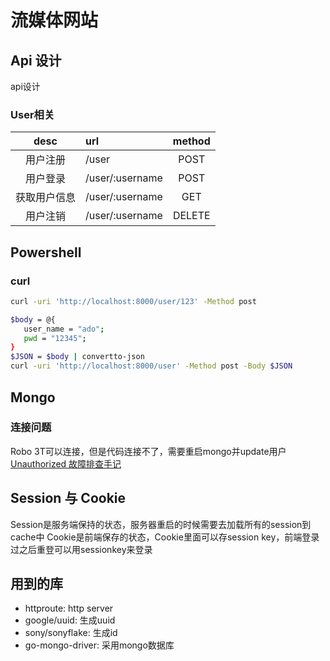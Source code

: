 # 流媒体网站

## Api 设计
api设计
### User相关
| desc | url | method |
| :----: | :--- | :------: |
|用户注册| /user|  POST |
|用户登录| /user/:username| POST |
|获取用户信息 |/user/:username | GET |
|用户注销 | /user/:username| DELETE |
 

 ## Powershell 

 ### curl
 ```sh
curl -uri 'http://localhost:8000/user/123' -Method post

$body = @{
    user_name = "ado";
    pwd = "12345";
}
$JSON = $body | convertto-json
curl -uri 'http://localhost:8000/user' -Method post -Body $JSON
 ```

 ## Mongo

 ### 连接问题
 Robo 3T可以连接，但是代码连接不了，需要重启mongo并update用户
 [Unauthorized 故障排查手记](https://www.jianshu.com/p/293263675fdc)

 ## Session 与 Cookie
 Session是服务端保持的状态，服务器重启的时候需要去加载所有的session到cache中
 Cookie是前端保存的状态，Cookie里面可以存session key，前端登录过之后重登可以用sessionkey来登录

 ## 用到的库
 * httproute: http server
 * google/uuid: 生成uuid
 * sony/sonyflake: 生成id
 * go-mongo-driver: 采用mongo数据库
